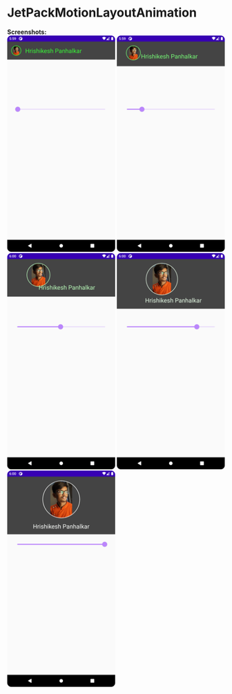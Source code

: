# JetPackMotionLayoutAnimation<br>
<b>Screenshots:</b><br>
<img src="images/ss1.png" width=250 height=500>
<img src="images/ss2.png" width=250 height=500>
<img src="images/ss3.png" width=250 height=500>
<img src="images/ss4.png" width=250 height=500>
<img src="images/ss5.png" width=250 height=500>
